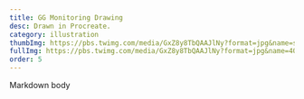 ```yaml
---
title: GG Monitoring Drawing
desc: Drawn in Procreate.
category: illustration
thumbImg: https://pbs.twimg.com/media/GxZ8y8TbQAAJlNy?format=jpg&name=small
fullImg: https://pbs.twimg.com/media/GxZ8y8TbQAAJlNy?format=jpg&name=4096x4096
order: 5
---
```

Markdown body